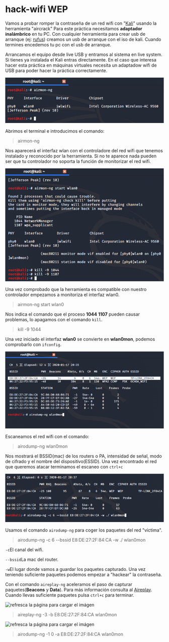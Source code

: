 # hack-wifi WEP
Vamos a probar romper la contraseña de un red wifi con "[Kali](https://www.kali.org/downloads/)" usando la herramienta "aircrack"
Para este práctica necesitamos **adaptador inalámbrico** en tu PC. 
Con cualquier herramienta para crear usb de arranque (ej: [rufus](https://rufus.ie/)) creamos un usb de arranque con el iso de kali. Cuando termines encedemos tu pc con el usb de arranque.

Arrancamos el equipo desde live USB y entramos al sistema en live system. Si tienes ya instalada el Kali entras directamente. En el caso que interesa hacer esta práctica en máquinas virtuales necesita un adaptadow wifi de USB para poder hacer la práctica correctamente.

![refresca la página para cargar el imágen](imagen/kali1.png)

Abrimos el terminal e introducimos el comando:
>airmon-ng

Nos aparecerá el interfaz wlan con el controladore del red wifi que tenemos instalado y reconocido por la herramienta. Si no te aparece nada pueden ser que tu controlador no soporta la función de monitorizar el red wifi.

![refresca la página para cargar el imágen](imagen/kali2.png)

Una vez comprobado que la herramienta es compatible con nuestro controlador empezamos a monitoriza el interfaz wlan0. 
>airmon-ng start wlan0

Nos indica el comando que el proceso **1044** **1107** pueden causar problemas, lo apagamos con el comando ```kill```.
>kill -9 1044

Una vez iniciado el interfaz **wlan0** se convierte en **wlan0mon**, podemos comprobarlo con ```ifconfig```.

![refresca la página para cargar el imágen](imagen/kali3.png)

Escaneamos el red wifi con el comando:
>airodump-ng wlan0mon

Nos mostrará el BSSID(mac) de los routers o PA, intensidad de señal, modo de cifrado y el nombre del dispositivo(ESSID). Una vez encontrado el red que queremos atacar terminamos el escaneo con ```ctrl+c```

![refresca la página para cargar el imágen](imagen/kali4.png)

Usamos el comando ```airodump-ng``` para coger los paquetes del red "víctima".
>airodump-ng -c 6 --bssid E8:DE:27:2F:84:CA -w ./ wlan0mon

```-c```El canal del wifi.

```--bssid```La mac del router.

```-w```El lugar donde vamos a guardar los paquetes capturado.
Una vez teniendo suficiente paquetes podemos empezar a "hackear" la contraseña.

Con el comando ```aireplay-ng``` aceleramos el paso de capturar paquetes(**Beacons** y **Data**). Para más información consulta al [Aireplay](https://www.aircrack-ng.org/doku.php?id=es:aireplay-ng). Cuando llevas suficiente paquetes pulsa ```ctrl+c``` para terminar.

![refresca la página para cargar el imágen](imagen/kali5.png)

>aireplay-ng -3 -b E8:DE:27:2F:84:CA wlan0mon 

![refresca la página para cargar el imágen](imagen/kali6.png)

>airodump-ng -1 0 -a E8:DE:27:2F:84:CA wlan0mon

``````
